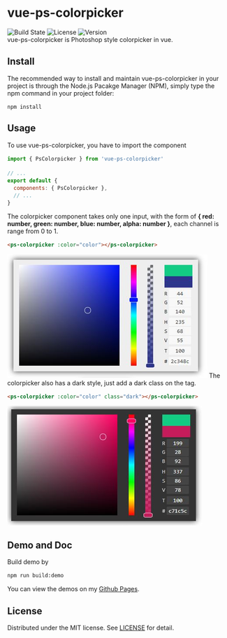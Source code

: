 # vue-ps-colorpicker
![Build State](https://img.shields.io/travis/luz-alphacode/vue-ps-colorpicker.svg?style=flat-square)
![License](https://img.shields.io/github/license/luz-alphacode/vue-ps-colorpicker.svg?color=%23333&style=flat-square)
![Version](https://img.shields.io/github/package-json/v/luz-alphacode/vue-ps-colorpicker.svg?style=flat-square)
<br/>vue-ps-colorpicker is Photoshop style colorpicker in vue.

## Install
The recommended way to install and maintain vue-ps-colorpicker in your project is through the Node.js Pacakge Manager (NPM), simply type the npm command in your project folder:
```
npm install
```
## Usage
To use vue-ps-colorpicker, you have to import the component
```javascript
import { PsColorpicker } from 'vue-ps-colorpicker'

// ...
export default {
  components: { PsColorpicker },
  // ...
}
```
The colorpicker component takes only one input, with the form of **{ red: number, green: number, blue: number, alpha: number }**, each channel is range from 0 to 1.
```html
<ps-colorpicker :color="color"></ps-colorpicker>
```
![Light](/public/light.jpg)
The colorpicker also has a dark style, just add a dark class on the tag.
```html
<ps-colorpicker :color="color" class="dark"></ps-colorpicker>
```
![Light](/public/dark.jpg)

## Demo and Doc
Build demo by
```sh
npm run build:demo
```
You can view the demos on my [Github Pages](https://luz-alphacode.github.io/vue-ps-colorpicker/).

## License
Distributed under the MIT license. See [LICENSE](https://github.com/luz-alphacode/vue-ps-colorpicker/blob/master/LICENSE) for detail.
